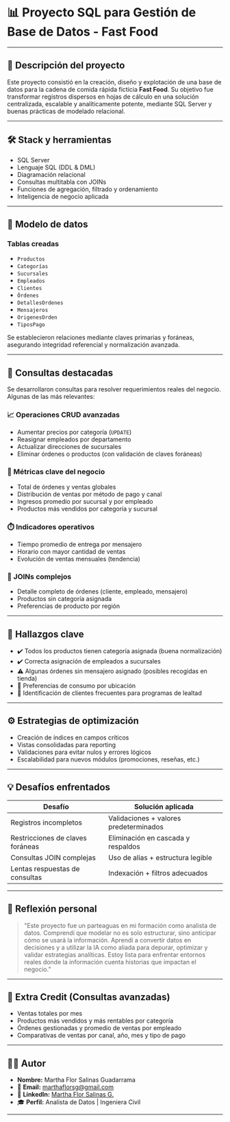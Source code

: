 # 📊 Proyecto SQL para Gestión de Base de Datos - Fast Food

---

## 🧠 Descripción del proyecto

Este proyecto consistió en la creación, diseño y explotación de una base de datos para la cadena de comida rápida ficticia **Fast Food**. Su objetivo fue transformar registros dispersos en hojas de cálculo en una solución centralizada, escalable y analíticamente potente, mediante SQL Server y buenas prácticas de modelado relacional.

---

## 🛠️ Stack y herramientas

- SQL Server
- Lenguaje SQL (DDL & DML)
- Diagramación relacional
- Consultas multitabla con JOINs
- Funciones de agregación, filtrado y ordenamiento
- Inteligencia de negocio aplicada

---

## 🧩 Modelo de datos

### Tablas creadas

- `Productos`
- `Categorías`
- `Sucursales`
- `Empleados`
- `Clientes`
- `Órdenes`
- `DetallesOrdenes`
- `Mensajeros`
- `OrigenesOrden`
- `TiposPago`

Se establecieron relaciones mediante claves primarias y foráneas, asegurando integridad referencial y normalización avanzada.

---

## 📌 Consultas destacadas

Se desarrollaron consultas para resolver requerimientos reales del negocio. Algunas de las más relevantes:

### 📈 Operaciones CRUD avanzadas

- Aumentar precios por categoría (`UPDATE`)
- Reasignar empleados por departamento
- Actualizar direcciones de sucursales
- Eliminar órdenes o productos (con validación de claves foráneas)

### 🧮 Métricas clave del negocio

- Total de órdenes y ventas globales
- Distribución de ventas por método de pago y canal
- Ingresos promedio por sucursal y por empleado
- Productos más vendidos por categoría y sucursal

### ⏱️ Indicadores operativos

- Tiempo promedio de entrega por mensajero
- Horario con mayor cantidad de ventas
- Evolución de ventas mensuales (tendencia)

### 🔗 JOINs complejos

- Detalle completo de órdenes (cliente, empleado, mensajero)
- Productos sin categoría asignada
- Preferencias de producto por región

---

## 📍 Hallazgos clave

- ✔️ Todos los productos tienen categoría asignada (buena normalización)
- ✔️ Correcta asignación de empleados a sucursales
- ⚠️ Algunas órdenes sin mensajero asignado (posibles recogidas en tienda)
- 🎯 Preferencias de consumo por ubicación
- 🔁 Identificación de clientes frecuentes para programas de lealtad

---

## ⚙️ Estrategias de optimización

- Creación de índices en campos críticos
- Vistas consolidadas para reporting
- Validaciones para evitar nulos y errores lógicos
- Escalabilidad para nuevos módulos (promociones, reseñas, etc.)

---

## 💡 Desafíos enfrentados

| Desafío | Solución aplicada |
|--------|-------------------|
| Registros incompletos | Validaciones + valores predeterminados |
| Restricciones de claves foráneas | Eliminación en cascada y respaldos |
| Consultas JOIN complejas | Uso de alias + estructura legible |
| Lentas respuestas de consultas | Indexación + filtros adecuados |

---

## 🧠 Reflexión personal

> "Este proyecto fue un parteaguas en mi formación como analista de datos. Comprendí que modelar no es solo estructurar, sino anticipar cómo se usará la información. Aprendí a convertir datos en decisiones y a utilizar la IA como aliada para depurar, optimizar y validar estrategias analíticas. Estoy lista para enfrentar entornos reales donde la información cuenta historias que impactan el negocio."

---

## 🌟 Extra Credit (Consultas avanzadas)

- Ventas totales por mes
- Productos más vendidos y más rentables por categoría
- Órdenes gestionadas y promedio de ventas por empleado
- Comparativas de ventas por canal, año, mes y tipo de pago

---

## 👩‍💻 Autor

- **Nombre:** Martha Flor Salinas Guadarrama  
- 📧 **Email:** [marthaflorsg@gmail.com](mailto:marthaflorsg@gmail.com)  
- 🔗 **LinkedIn:** [Martha Flor Salinas G.](https://www.linkedin.com/in/mflor-salinas-g)  
- 🎓 **Perfil:** Analista de Datos | Ingeniera Civil
---

